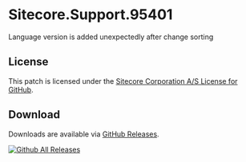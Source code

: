 # Sitecore.Support.95401
Language version is added unexpectedly after change sorting

## License  
This patch is licensed under the [Sitecore Corporation A/S License for GitHub](https://github.com/sitecoresupport/Sitecore.Support.95401/blob/master/LICENSE).  

## Download  
Downloads are available via [GitHub Releases](https://github.com/sitecoresupport/Sitecore.Support.95401/releases).  

[![Github All Releases](https://img.shields.io/github/downloads/SitecoreSupport/Sitecore.Support.95401/total.svg)](https://github.com/SitecoreSupport/Sitecore.Support.95401/releases)
